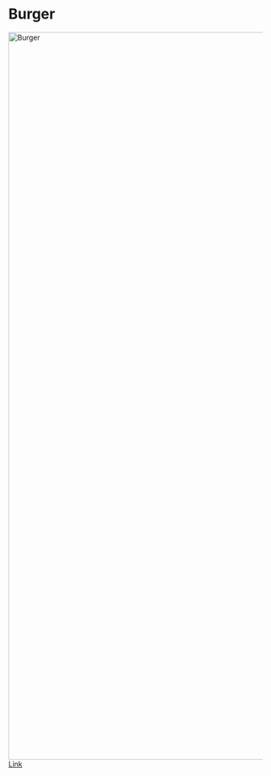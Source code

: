 <h1>Burger</h1>

<img width="1440" alt="Burger" src="https://github.com/EmanueleZii/BurgerWebSite/assets/77202606/4594c4e5-c812-43f4-8412-cb8c2162bbc5">
 <span><a href="https://emanuelezii.github.io/BurgerWebSite/">Link</a></span>
